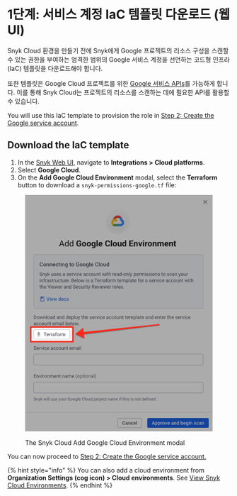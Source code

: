 # 1단계: 서비스 계정 IaC 템플릿 다운로드 (웹 UI)

Snyk Cloud 환경을 만들기 전에 Snyk에게 Google 프로젝트의 리소스 구성을 스캔할 수 있는 권한을 부여하는 엄격한 범위의 Google 서비스 계정을 선언하는 코드형 인프라(IaC) 템플릿을 다운로드해야 합니다.

또한 템플릿은 Google Cloud 프로젝트를 위한 [Google 서비스 APIs](https://cloud.google.com/service-usage/docs/enabled-service)를 가능하게 합니다. 이를 통해 Snyk Cloud는 프로젝트의 리소스를 스캔하는 데에 필요한 API를 활용할 수 있습니다.

You will use this IaC template to provision the role in [Step 2: Create the Google service account](step-2-create-the-google-service-account-api.md).

## Download the IaC template

1. In the [Snyk Web UI](https://app.snyk.io/), navigate to **Integrations > Cloud platforms**.
2. Select **Google Cloud**.
3. On the **Add Google Cloud Environment** modal, select the **Terraform** button to download a `snyk-permissions-google.tf` file:

<figure><img src="../../../../.gitbook/assets/image (59).png" alt=""><figcaption><p>The Snyk Cloud Add Google Cloud Environment modal</p></figcaption></figure>

You can now proceed to [Step 2: Create the Google service account.](step-2-create-the-google-service-account-api.md)

{% hint style="info" %}
You can also add a cloud environment from **Organization Settings (cog icon) > Cloud environments**. See [View Snyk Cloud Environments](../../view-snyk-cloud-environments.md#add-an-environment).
{% endhint %}
